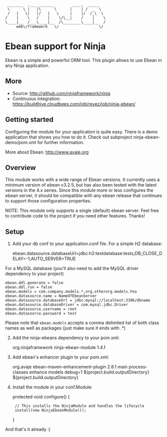      _______  .___ _______        ____.  _____   
     \      \ |   |\      \      |    | /  _  \  
     /   |   \|   |/   |   \     |    |/  /_\  \ 
    /    |    \   /    |    \/\__|    /    |    \
    \____|__  /___\____|__  /\________\____|__  /
         web\/framework   \/                  \/ 
        


Ebean support for Ninja
=======================
Ebean is a simple and powerful ORM tool.
This plugin allows to use Ebean in any Ninja 
application.

More
----

 * Source: http://github.com/ninjaframework/ninja
 * Continuous integration: https://buildhive.cloudbees.com/job/reyez/job/ninja-ebean/
 

Getting started
---------------
Configuring the module for your application is quite easy. There
is a demo application that shows you how to do it.
Check out subproject ninja-ebean-demo/pom.xml for 
further information.

More about Ebean: http://www.avaje.org

Overview
--------

This module works with a wide range of Ebean versions. It currently uses a 
minimum version of ebean v3.2.5, but has also been tested with the latest versions
in the 4.x series. Since this module more or less configures the ebean server,
it should be compatible with any ebean release that continues to support those
configuration properties.

NOTE: This module only supports a single (default) ebean server.  Feel free to
contribute code to the project if you need other features. Thanks!

Setup
-----

1) Add your db conf to your application.conf file. For a simple H2 database:

    ebean.datasource.databaseUrl=jdbc:h2:testdatabase:tests;DB_CLOSE_DELAY=-1;AUTO_SERVER=TRUE
 
For a MySQL database (you'll also need to add the MySQL driver dependency to
your project)

    ebean.ddl.generate = false
    ebean.ddl.run = false
    ebean.models = com.company.models.*,org.otherorg.models.Foo
    ebean.datasource.name = NameOfEbeanServer
    ebean.datasource.databaseUrl = jdbc:mysql://localhost:3306/dbname
    ebean.datasource.databaseDriver = com.mysql.jdbc.Driver
    ebean.datasource.username = root
    ebean.datasource.password = test

Please note that <code>ebean.models</code> accepts a comma delimited list of
both class names as well as packages (just make sure it ends with .*)

2) Add the ninja-ebeans dependency to your pom.xml:

    <dependency>
        <groupId>org.ninjaframework</groupId>
        <artifactId>ninja-ebean-module</artifactId>
        <version>1.4.1</version>
    </dependency>
    
3) Add ebean's enhancer plugin to your pom.xml:

    <plugin>
        <groupId>org.avaje</groupId>
        <artifactId>ebean-maven-enhancement-plugin</artifactId>
        <version>2.8.1</version>
        <executions>
            <execution>
                <id>main</id>
                <phase>process-classes</phase>
                <goals>
                    <goal>enhance</goal>
                </goals>
                <configuration>
                    <packages>models</packages>
                    <transformArgs>debug=1</transformArgs>
                    <!-- workaround against bug in ebean: https://groups.google.com/forum/?fromgroups#!topic/ebean/w2Q6PSeXKAk%5B1-25%5D -->
                    <classSource>${project.build.outputDirectory}</classSource>
                    <classDestination>${project.build.outputDirectory}</classDestination>
                </configuration>
            </execution>
        </executions>
    </plugin>

4) Install the module in your conf.Module:

    protected void configure() {

        // This installs the NinjaModule and handles the lifecycle
        install(new NinjaEbeanModule());
    }
    
    
And that's it already :)

